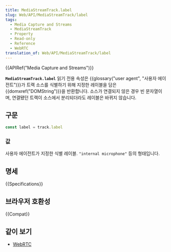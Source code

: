 ```yaml
---
title: MediaStreamTrack.label
slug: Web/API/MediaStreamTrack/label
tags:
  - Media Capture and Streams
  - MediaStreamTrack
  - Property
  - Read-only
  - Reference
  - WebRTC
translation_of: Web/API/MediaStreamTrack/label
---
```

{{APIRef("Media Capture and Streams")}}

**`MediaStreamTrack.label`** 읽기 전용 속성은 {{glossary("user agent", "사용자 에이전트")}}가 트랙 소스를 식별하기 위해 지정한 레이블을 담은 {{domxref("DOMString")}}을 반환합니다. 소스가 연결되지 않은 경우 빈 문자열이며, 연결됐던 트랙이 소스에서 분리되더라도 레이블은 바뀌지 않습니다.

## 구문

```js
const label = track.label
```

### 값

사용자 에이전트가 지정한 식별 레이블. `"internal microphone"` 등의 형태입니다.

## 명세

{{Specifications}}

## 브라우저 호환성

{{Compat}}

## 같이 보기

- [WebRTC](/ko/docs/Web/Guide/API/WebRTC)
